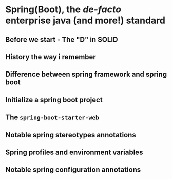 # Spring(Boot), the _de-facto_ enterprise java (and more!) standard

## Before we start - The "D" in SOLID

## History the way i remember

## Difference between spring framework and spring boot

## Initialize a spring boot project

## The `spring-boot-starter-web`

## Notable spring stereotypes annotations

## Spring profiles and environment variables

## Notable spring configuration annotations
